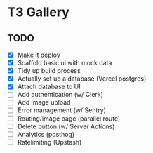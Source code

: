 # T3 Gallery

## TODO

- [X] Make it deploy
- [X] Scaffold basic ui with mock data
- [X] Tidy up build process
- [X] Actually set up a database (Vercel postgres)
- [X] Attach database to UI
- [ ] Add authentication (w/ Clerk)
- [ ] Add image upload
- [ ] Error management (w/ Sentry)
- [ ] Routing/image page (parallel route) 
- [ ] Delete button (w/ Server Actions)
- [ ] Analytics (posthog)
- [ ] Ratelimiting (Upstash)